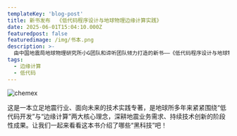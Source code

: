 ```yaml
---
templateKey: 'blog-post'
title: 新书发布  《低代码程序设计与地球物理边缘计算实践》
date: 2025-06-01T15:04:10.000Z
featuredpost: false
featuredimage: /img/书本.png
description: >-
  由中国地震局地球物理研究所小G团队和谛听团队倾力打造的新书——《低代码程序设计与地球物理边缘计算实践》正式出版发行！
tags:
  - 边缘计算
  - 低代码
---
```


![chemex](/img/书本.png)

这是一本立足地震行业、面向未来的技术实践专著，是地球所多年来紧紧围绕“低代码开发”与“边缘计算”两大核心理念，深耕地震业务需求、持续技术创新的阶段性成果。让我们一起来看看这本书介绍了哪些“黑科技”吧！
